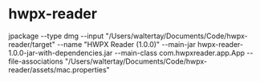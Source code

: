 # hwpx-reader
 
jpackage --type dmg --input "/Users/waltertay/Documents/Code/hwpx-reader/target" --name "HWPX Reader (1.0.0)" --main-jar hwpx-reader-1.0.0-jar-with-dependencies.jar --main-class com.hwpxreader.app.App --file-associations "/Users/waltertay/Documents/Code/hwpx-reader/assets/mac.properties"